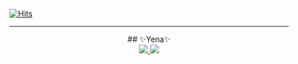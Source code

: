 [![Hits](https://hits.seeyoufarm.com/api/count/incr/badge.svg?url=https%3A%2F%2Fgithub.com%2Fkkikkikong%2Fportfolio&count_bg=%23EFD4A9&title_bg=%23AA7D6A&icon=&icon_color=%23E7E7E7&title=GitHub&edge_flat=false)](https://hits.seeyoufarm.com)
___
<div style="text-align: center;
    max-width: 400px;
    margin: 0 auto;">
## ✨Yena✨
<div style= display: flex; gap: 10px; margin-top: 20px;>
 <a href="https://kcong0505.tistory.com/"><img src="https://img.shields.io/badge/tistory-DF592B?style=flat-square&logo=tistory&logoColor=white" /> </a>
<a href="https://hospitable-mitten-6bb.notion.site/f9b0c2043fdf4c4eb773b5b888b1ebc8?pvs=4"><img src="https://img.shields.io/badge/notion-555?style=flat-square&logo=notion&logoColor=white" /></a>
</div>
</div>
<!--
**kkikkikong/kkikkikong** is a ✨ _special_ ✨ repository because its `README.md` (this file) appears on your GitHub profile.

Here are some ideas to get you started:

- 🔭 I’m currently working on ...
- 🌱 I’m currently learning ...
- 👯 I’m looking to collaborate on ...
- 🤔 I’m looking for help with ...
- 💬 Ask me about ...
- 📫 How to reach me: ...
- 😄 Pronouns: ...
- ⚡ Fun fact: ...
-->
